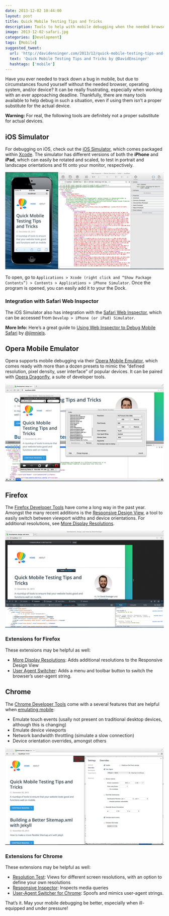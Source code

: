 ```yaml
---
date: 2013-12-02 10:44:00
layout: post
title: Quick Mobile Testing Tips and Tricks
description: Tools to help with mobile debugging when the needed browser, operating system, and/or device isn’t available.
image: 2013-12-02-safari.jpg
categories: [Development]
tags: [Mobile]
suggested_tweet:
  url: 'http://davidensinger.com/2013/12/quick-mobile-testing-tips-and-tricks/'
  text: 'Quick Mobile Testing Tips and Tricks by @DavidEnsinger'
  hashtags: ['mobile']
---
```


Have you ever needed to track down a bug in mobile, but due to circumstances found yourself without the needed browser, operating system, and/or device? It can be really frustrating, especially when working with an ever approaching deadline. Thankfully, there are many tools available to help debug in such a situation, even if using them isn’t a proper substitute for the actual device.

<div class="red-box">
  <p><strong>Warning:</strong> For real, the following tools are definitely not a proper substitute for actual devices.</p>
</div>

## iOS Simulator
For debugging on iOS, check out the [iOS Simulator](https://developer.apple.com/library/ios/documentation/IDEs/Conceptual/iOS_Simulator_Guide/Introduction/Introduction.html), which comes packaged within [Xcode](https://developer.apple.com/xcode/). The simulator has different versions of both the **iPhone** and **iPad**, which can easily be rotated and scaled, to test in portrait and landscape orientations and fit onto your monitor, respectively.

<img src="/assets/img/posts/2013-12-02-safari.jpg" alt="Image of the iOS Simulator" class="media-center img-border" />

To open, go to `Applications > Xcode (right click and “Show Package Contents”) > Contents > Applications > iPhone Simulator`. Once the program is opened, you can easily add it to your the Dock.

### Integration with Safari Web Inspector
The iOS Simulator also has integration with the [Safari Web Inspector](https://developer.apple.com/library/safari/documentation/AppleApplications/Conceptual/Safari_Developer_Guide/Introduction/Introduction.html), which can be accessed from `Develop > iPhone (or iPad) Simulator`.

<div class="yellow-box">
  <p><strong>More Info:</strong> Here’s a great guide to <a href="http://webdesign.tutsplus.com/tutorials/workflow-tutorials/quick-tip-using-web-inspector-to-debug-mobile-safari/">Using Web Inspector to Debug Mobile Safari</a> by <a href="https://twitter.com/jimniels">@jimniels</a>.</p>
</div>

## Opera Mobile Emulator
Opera supports mobile debugging via their [Opera Mobile Emulator](http://www.opera.com/developer/mobile-emulator), which comes ready with more than a dozen presets to mimic the “defined resolution, pixel density, user interface” of popular devices. It can be paired with [Opera Dragonfly](http://www.opera.com/dragonfly/), a suite of developer tools.

<img src="/assets/img/posts/2013-12-02-opera.jpg" alt="Image of the Opera Mobile Emulator" class="media-center img-border" />

## Firefox
The [Firefox Developer Tools](https://developer.mozilla.org/en-US/docs/Tools) have come a long way in the past year. Amongst the many recent additions is the [Responsive Design View](https://developer.mozilla.org/en-US/docs/Tools/Responsive_Design_View), a tool to easily switch between viewport widths and device orientations. For additional resolutions, see [More Display Resolutions](https://addons.mozilla.org/en-US/firefox/addon/more-display-resolutions/).

<img src="/assets/img/posts/2013-12-02-firefox.jpg" alt="Image of the Responsive Design View within Firefox" class="media-center img-border" />

### Extensions for Firefox
These extensions may be helpful as well:

- [More Display Resolutions](https://addons.mozilla.org/en-US/firefox/addon/more-display-resolutions/): Adds additional resolutions to the Responsive Design View
- [User Agent Switcher](https://addons.mozilla.org/en-US/firefox/addon/user-agent-switcher/): Adds a menu and toolbar button to switch the browser’s user-agent string.

## Chrome
The [Chrome Developer Tools](https://developers.google.com/chrome-developer-tools/) come with a several features that are helpful when [emulating mobile](https://developers.google.com/chrome-developer-tools/docs/mobile-emulation):

- Emulate touch events (usally not present on traditional desktop devices, although this is changing)
- Emulate device viewports
- Network bandwidth throttling (simulate a slow connection)
- Device orientation overrides, amongst others

<img src="/assets/img/posts/2013-12-02-chrome.jpg" alt="Image of the Mobile Emulation overrides within Chrome" class="media-center img-border" />

### Extensions for Chrome
These extensions may be helpful as well:

- [Resolution Test](https://chrome.google.com/webstore/detail/resolution-test/idhfcdbheobinplaamokffboaccidbal): Views for different screen resolutions, with an option to define your own resolutions
- [Responsive Inspector](https://chrome.google.com/webstore/detail/responsive-inspector/memcdolmmnmnleeiodllgpibdjlkbpim): Inspects media queries
- [User-Agent Switcher for Chrome](https://chrome.google.com/webstore/detail/user-agent-switcher-for-c/djflhoibgkdhkhhcedjiklpkjnoahfmg): Spoofs and mimics user-agent strings.

That’s it. May your mobile debugging be better, especially when ill-equipped and under pressure!
